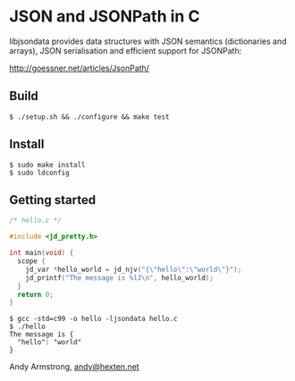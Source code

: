 # JSON and JSONPath in C

libjsondata provides data structures with JSON semantics (dictionaries and arrays), JSON 
serialisation and efficient support for JSONPath:

http://goessner.net/articles/JsonPath/

## Build

```shell
$ ./setup.sh && ./configure && make test
```

## Install

```shell
$ sudo make install
$ sudo ldconfig
```

## Getting started

```c
/* hello.c */

#include <jd_pretty.h>

int main(void) {
  scope {
    jd_var *hello_world = jd_njv("{\"hello\":\"world\"}");
    jd_printf("The message is %lJ\n", hello_world);
  }
  return 0;
}
```

```shell
$ gcc -std=c99 -o hello -ljsondata hello.c 
$ ./hello 
The message is {
  "hello": "world"
}
```

Andy Armstrong, andy@hexten.net
